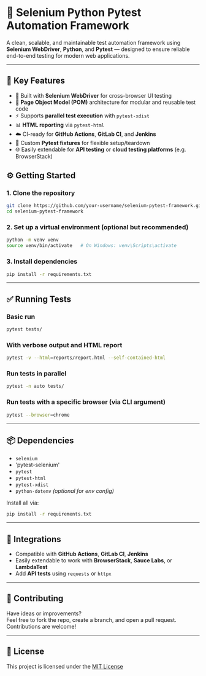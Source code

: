 # 🧪 Selenium Python Pytest Automation Framework

A clean, scalable, and maintainable test automation framework using **Selenium WebDriver**, **Python**, and **Pytest** — designed to ensure reliable end-to-end testing for modern web applications.

---

## 🚀 Key Features

- 🔧 Built with **Selenium WebDriver** for cross-browser UI testing  
- 🧱 **Page Object Model (POM)** architecture for modular and reusable test code  
- ⚡️ Supports **parallel test execution** with `pytest-xdist`  
- 📊 **HTML reporting** via `pytest-html`  
- ☁️ CI-ready for **GitHub Actions**, **GitLab CI**, and **Jenkins**  
- 🧪 Custom **Pytest fixtures** for flexible setup/teardown  
- 🌐 Easily extendable for **API testing** or **cloud testing platforms** (e.g. BrowserStack)


## ⚙️ Getting Started

### 1. Clone the repository
```bash
git clone https://github.com/your-username/selenium-pytest-framework.git
cd selenium-pytest-framework
```

### 2. Set up a virtual environment (optional but recommended)
```bash
python -m venv venv
source venv/bin/activate   # On Windows: venv\Scripts\activate
```

### 3. Install dependencies
```bash
pip install -r requirements.txt
```

---

## ✅ Running Tests

### Basic run
```bash
pytest tests/
```

### With verbose output and HTML report
```bash
pytest -v --html=reports/report.html --self-contained-html
```

### Run tests in parallel
```bash
pytest -n auto tests/
```

### Run tests with a specific browser (via CLI argument)
```bash
pytest --browser=chrome
```

---

## 📦 Dependencies

- `selenium`
- 'pytest-selenium'
- `pytest`
- `pytest-html`
- `pytest-xdist`
- `python-dotenv` *(optional for env config)*

Install all via:
```bash
pip install -r requirements.txt
```

---

## 🧩 Integrations

- Compatible with **GitHub Actions**, **GitLab CI**, **Jenkins**
- Easily extendable to work with **BrowserStack**, **Sauce Labs**, or **LambdaTest**
- Add **API tests** using `requests` or `httpx`

---

## 🤝 Contributing

Have ideas or improvements?  
Feel free to fork the repo, create a branch, and open a pull request. Contributions are welcome!

---

## 📄 License

This project is licensed under the [MIT License](LICENSE)


